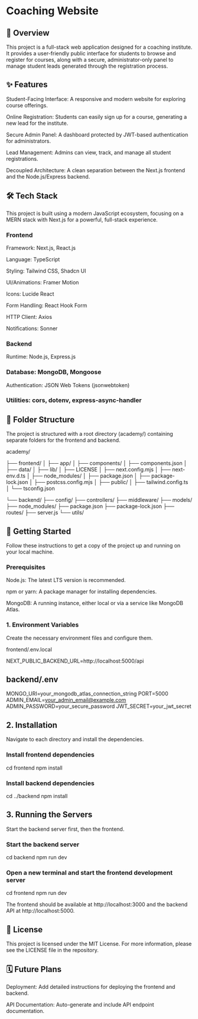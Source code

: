 # Coaching Website
## 🚀 Overview
This project is a full-stack web application designed for a coaching institute. It provides a user-friendly public interface for students to browse and register for courses, along with a secure, administrator-only panel to manage student leads generated through the registration process.

## ✨ Features
Student-Facing Interface: A responsive and modern website for exploring course offerings.

Online Registration: Students can easily sign up for a course, generating a new lead for the institute.

Secure Admin Panel: A dashboard protected by JWT-based authentication for administrators.

Lead Management: Admins can view, track, and manage all student registrations.

Decoupled Architecture: A clean separation between the Next.js frontend and the Node.js/Express backend.

## 🛠️ Tech Stack
This project is built using a modern JavaScript ecosystem, focusing on a MERN stack with Next.js for a powerful, full-stack experience.

### Frontend
Framework: Next.js, React.js

Language: TypeScript

Styling: Tailwind CSS, Shadcn UI

UI/Animations: Framer Motion

Icons: Lucide React

Form Handling: React Hook Form

HTTP Client: Axios

Notifications: Sonner

### Backend
Runtime: Node.js, Express.js

### Database: MongoDB, Mongoose

Authentication: JSON Web Tokens (jsonwebtoken)

### Utilities: cors, dotenv, express-async-handler

## 📂 Folder Structure
The project is structured with a root directory (academy/) containing separate folders for the frontend and backend.

academy/


├── frontend/
│   ├── app/
│   ├── components/
│   ├── components.json
│   ├── data/
│   ├── lib/
│   ├── LICENSE
│   ├── next.config.mjs
│   ├── next-env.d.ts
│   ├── node_modules/
│   ├── package.json
│   ├── package-lock.json
│   ├── postcss.config.mjs
│   ├── public/
│   ├── tailwind.config.ts
│   └── tsconfig.json



└── backend/
    ├── config/
    ├── controllers/
    ├── middleware/
    ├── models/
    ├── node_modules/
    ├── package.json
    ├── package-lock.json
    ├── routes/
    ├── server.js
    └── utils/

## 🚀 Getting Started
Follow these instructions to get a copy of the project up and running on your local machine.

### Prerequisites
Node.js: The latest LTS version is recommended.

npm or yarn: A package manager for installing dependencies.

MongoDB: A running instance, either local or via a service like MongoDB Atlas.

### 1. Environment Variables
Create the necessary environment files and configure them.

frontend/.env.local

NEXT_PUBLIC_BACKEND_URL=http://localhost:5000/api

## backend/.env

MONGO_URI=your_mongodb_atlas_connection_string
PORT=5000
ADMIN_EMAIL=your_admin_email@example.com
ADMIN_PASSWORD=your_secure_password
JWT_SECRET=your_jwt_secret

## 2. Installation
Navigate to each directory and install the dependencies.

### Install frontend dependencies
cd frontend
npm install

### Install backend dependencies
cd ../backend
npm install

## 3. Running the Servers
Start the backend server first, then the frontend.

### Start the backend server
cd backend
npm run dev

### Open a new terminal and start the frontend development server
cd frontend
npm run dev

The frontend should be available at http://localhost:3000 and the backend API at http://localhost:5000.

## 📝 License
This project is licensed under the MIT License. For more information, please see the LICENSE file in the repository.

## 🗓️ Future Plans
Deployment: Add detailed instructions for deploying the frontend and backend.

API Documentation: Auto-generate and include API endpoint documentation.
